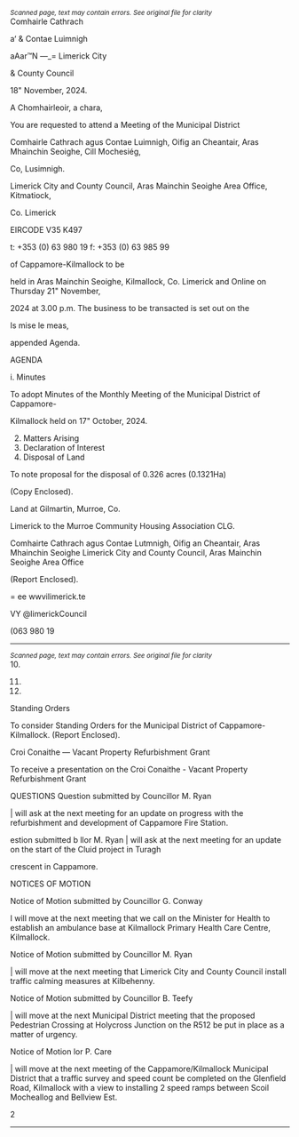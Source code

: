 *<small>Scanned page, text may contain errors. See original file for clarity</small>*  
Comhairle Cathrach

a‘ & Contae Luimnigh

aAar™N
—_= Limerick City

& County Council

18" November, 2024.

A Chomhairleoir, a chara,

You are requested to attend a Meeting of the Municipal District

Comhairle Cathrach agus Contae Luimnigh,
Oifig an Cheantair, Aras Mhainchin Seoighe,
Cill Mochesiég,

Co, Lusimnigh.

Limerick City and County Council,
Aras Mainchin Seoighe Area Office,
Kitmatiock,

Co. Limerick

EIRCODE V35 K497

t: +353 (0) 63 980 19
f: +353 (0) 63 985 99

of Cappamore-Kilmallock to be

held in Aras Mainchin Seoighe, Kilmallock, Co. Limerick and Online on Thursday 21" November,

2024 at 3.00 p.m. The business to be transacted is set out on the

Is mise le meas,

appended Agenda.

AGENDA

i. Minutes

To adopt Minutes of the Monthly Meeting of the Municipal District of Cappamore-

Kilmallock held on 17" October, 2024.

2. Matters Arising
3. Declaration of Interest
4. Disposal of Land

To note proposal for the disposal of 0.326 acres (0.1321Ha)

(Copy Enclosed).

Land at Gilmartin, Murroe, Co.

Limerick to the Murroe Community Housing Association CLG.

Comhairte Cathrach agus Contae Lutmnigh, Oifig an Cheantair, Aras Mhainchin Seoighe
Limerick City and County Council, Aras Mainchin Seoighe Area Office

(Report Enclosed).

= ee
wwvilimerick.te

VY @limerickCouncil

(063 980 19

---
*<small>Scanned page, text may contain errors. See original file for clarity</small>*  
10.

11.

12.

Standing Orders

To consider Standing Orders for the Municipal District of Cappamore-Kilmallock.
(Report Enclosed).

Croi Conaithe — Vacant Property Refurbishment Grant

To receive a presentation on the Croi Conaithe - Vacant Property Refurbishment Grant

QUESTIONS
Question submitted by Councillor M. Ryan

| will ask at the next meeting for an update on progress with the refurbishment and
development of Cappamore Fire Station.

estion submitted b llor M. Ryan
| will ask at the next meeting for an update on the start of the Cluid project in Turagh

crescent in Cappamore.

NOTICES OF MOTION

Notice of Motion submitted by Councillor G. Conway

I will move at the next meeting that we call on the Minister for Health to establish an
ambulance base at Kilmallock Primary Health Care Centre, Kilmallock.

Notice of Motion submitted by Councillor M. Ryan

| will move at the next meeting that Limerick City and County Council install traffic
calming measures at Kilbehenny.

Notice of Motion submitted by Councillor B. Teefy

| will move at the next Municipal District meeting that the proposed Pedestrian Crossing
at Holycross Junction on the R512 be put in place as a matter of urgency.

Notice of Motion lor P. Care

| will move at the next meeting of the Cappamore/Kilmallock Municipal District that a traffic
survey and speed count be completed on the Glenfield Road, Kilmallock with a view to
installing 2 speed ramps between Scoil Mocheallog and Bellview Est.

2

---
